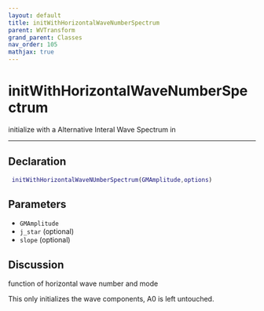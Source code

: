 ```yaml
---
layout: default
title: initWithHorizontalWaveNumberSpectrum
parent: WVTransform
grand_parent: Classes
nav_order: 105
mathjax: true
---
```


#  initWithHorizontalWaveNumberSpectrum

initialize with a Alternative Interal Wave Spectrum in 


---

## Declaration
```matlab
 initWithHorizontalWaveNUmberSpectrum(GMAmplitude,options)
```
## Parameters
+ `GMAmplitude`  
+ `j_star`  (optional) 
+ `slope`  (optional)

## Discussion
function of horizontal wave number and mode
  
  This only initializes the wave components, A0 is left untouched.
 
          
